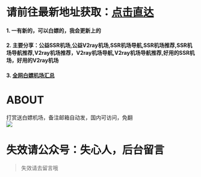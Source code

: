 # 请前往最新地址获取：[点击直达](https://7758520.ga/)
#### 1. 一有新的，可以白嫖的，我会更新上的  
#### 2. 主要分享：公益SSR机场,公益V2ray机场,SSR机场导航,SSR机场推荐,SSR机场导航推荐,V2ray机场推荐，V2ray机场导航,V2ray机场导航推荐,好用的SSR机场，好用的V2ray机场  
#### 3. [全网白嫖机场汇总](https://shop.3kla.cn/)

# ABOUT
打赏送白嫖机场，备注邮箱自动发，国内可访问，免翻
<br>
<img src="https://p.pstatp.com/origin/ff7900016419b0913ee4">

# 失效请公众号：失心人，后台留言
> 失效请去留言哦

  